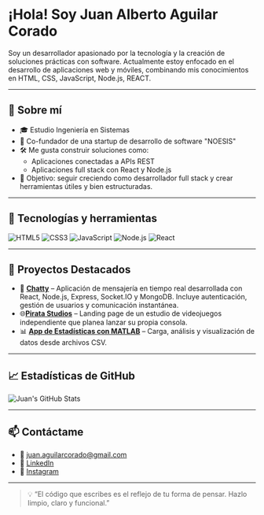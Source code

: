 # ¡Hola! Soy Juan Alberto Aguilar Corado

Soy un desarrollador apasionado por la tecnología y la creación de soluciones prácticas con software. Actualmente estoy enfocado en el desarrollo de aplicaciones web y móviles, combinando mis conocimientos en HTML, CSS, JavaScript, Node.js, REACT.

---

## 🚀 Sobre mí

- 🎓 Estudio Ingeniería en Sistemas
- 💼 Co-fundador de una startup de desarrollo de software "NOESIS"
- 🛠️ Me gusta construir soluciones como:
  - Aplicaciones conectadas a APIs REST
  - Aplicaciones full stack con React y Node.js
- 🎯 Objetivo: seguir creciendo como desarrollador full stack y crear herramientas útiles y bien estructuradas.

---


## 🧰 Tecnologías y herramientas

![HTML5](https://img.shields.io/badge/HTML5-E34F26?style=for-the-badge&logo=html5&logoColor=white)
![CSS3](https://img.shields.io/badge/CSS3-1572B6?style=for-the-badge&logo=css3&logoColor=white)
![JavaScript](https://img.shields.io/badge/JavaScript-F7DF1E?style=for-the-badge&logo=javascript&logoColor=black)
![Node.js](https://img.shields.io/badge/Node.js-339933?style=for-the-badge&logo=nodedotjs&logoColor=white)
![React](https://img.shields.io/badge/React-20232A?style=for-the-badge&logo=react&logoColor=61DAFB)



---

## 📌 Proyectos Destacados

- 🧾 [**Chatty**](https://chatty-k35i.onrender.com) – Aplicación de mensajería en tiempo real desarrollada con React, Node.js, Express, Socket.IO y MongoDB. Incluye autenticación, gestión de usuarios y comunicación instantánea.
- 🌐[**Pirata Studios**](https://albert-z00z.github.io/pirataStudios/) – Landing page de un estudio de videojuegos independiente que planea lanzar su propia consola.
- 📊 [**App de Estadísticas con MATLAB**](https://github.com/tuusuario/estadisticas-matlab) – Carga, análisis y visualización de datos desde archivos CSV.

---

## 📈 Estadísticas de GitHub

![Juan's GitHub Stats](https://github-readme-stats.vercel.app/api?username=Albert-Z00Z&show_icons=true&theme=radical)

---

## 📫 Contáctame

- 📧 juan.aguilarcorado@gmail.com  
- 💼 [LinkedIn]([https://www.linkedin.com/in/juanaguilarcorado/](https://www.linkedin.com/in/juan-alberto-aguilar-corado-92bb06261/))  
- 📸 [Instagram]([https://www.instagram.com/tu_usuario_de_instagram](https://www.instagram.com/albert_z_art/))


---

> 💡 “El código que escribes es el reflejo de tu forma de pensar. Hazlo limpio, claro y funcional.”

